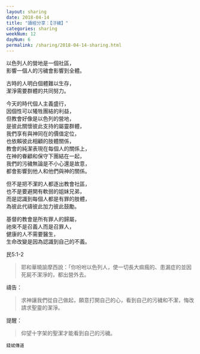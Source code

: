 ```yaml
---
layout: sharing
date: 2018-04-14
title: "讀經分享：【汙穢】"
categories: sharing
weekNum: 12
dayNum: 6
permalink: /sharing/2018-04-14-sharing.html
---
```


以色列人的營地是一個社區，  
影響一個人的污穢會影響到全體。  

古時的人明白個體難以生存，  
潔淨需要群體的共同努力。  

今天的時代個人主義盛行，  
因個性可以犧牲團結的利益，  
但教會好像是以色列的營地，  
是彼此關懷彼此支持的屬靈群體，  
我們享有與神同在的價值定位，  
也依賴彼此相顧的肢體關係，  
教會的純潔表現在每個人的關係上，  
在神的眷顧和保守下團結在一起，  
我們的污穢無論是不小心還是故意，  
都會影響到他人和他們與神的關係。  

但不是把不潔的人都逐出教會社區，  
也不是要避開有軟弱的姐妹兄弟，  
而是認識到每個人都是有罪的肢體，  
為彼此代禱彼此加力彼此鼓勵。  

基督的教會是所有罪人的歸屬，  
祂來不是召義人而是召罪人，  
健康的人不需要醫生，  
生命改變是因為認識到自己的不義。  

民5:1-2
>耶和華曉諭摩西說：「你吩咐以色列人，使一切長大痲瘋的、患漏症的並因死屍不潔淨的，都出營外去。 

禱告：
>求神讓我們從自己做起，願意打開自己的心，看到自己的污穢和不潔，悔改請求聖靈的潔淨。

提醒：
>仰望十字架的聖潔才能看到自己的污穢。

`錢斌傳道`

